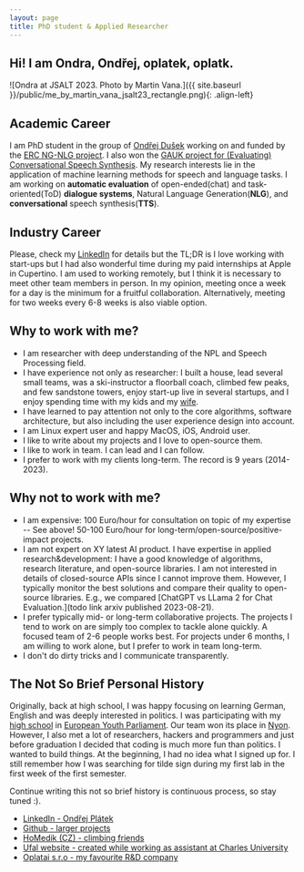 ```yaml
---
layout: page
title: PhD student & Applied Researcher
---
```


## Hi! I am Ondra, Ondřej, oplatek, oplatk.

<!-- ![Oplatek climbing on Czech Sandstone]({{ site.baseurl }}/public/oplatek-tisa.kocka1.jpg) -->
![Ondra at JSALT 2023. Photo by Martin Vana.]({{ site.baseurl }}/public/me_by_martin_vana_jsalt23_rectangle.png){: .align-left}

## Academic Career
I am PhD student in the group of [Ondřej Dušek](https://ufal.mff.cuni.cz/ondrej-dusek) working on and funded by the [ERC NG-NLG project](https://ufal.mff.cuni.cz/grants/ng-nlg). 
I also won the [GAUK project for (Evaluating) Conversational Speech Synthesis](https://ufal.mff.cuni.cz/grants/ecss).
My research interests lie in the application of machine learning methods for speech and language tasks.
I am working on <strong>automatic evaluation</strong> of open-ended(chat) and task-oriented(ToD) <strong>dialogue systems</strong>,
Natural Language Generation(<strong>NLG</strong>), and <strong>conversational</strong> speech
synthesis(<strong>TTS</strong>).

## Industry Career
Please, check my [LinkedIn](https://www.linkedin.com/in/ondrejplatek/) for details but the TL;DR is I love working with
start-ups but I had also wonderful time during my paid internships at Apple in Cupertino.
I am used to working remotely, but I think it is necessary to meet other team members in person.
In my opinion, meeting once a week for a day is the minimum for a fruitful collaboration.
Alternatively, meeting for two weeks every 6-8 weeks is also viable option.

## Why to work with me?
- I am researcher with deep understanding of the NPL and Speech Processing field.
- I have experience not only as researcher: I built a house, lead several small teams, was a ski-instructor a floorball coach, climbed few peaks, and few sandstone towers, enjoy start-up live in several startups, and I enjoy spending time with my kids and my [wife](https://www.linkedin.com/in/ad%C3%A9la-pl%C3%A1tkov%C3%A1-87390283/).
- I have learned to pay attention not only to the core algorithms, software architecture, but also including the user experience design into account.
- I am Linux expert user and happy MacOS, iOS, Android user.
- I like to write about my projects and I love to open-source them.
- I like to work in team. I can lead and I can follow.
- I prefer to work with my clients long-term. The record is 9 years (2014-2023).

## Why not to work with me?
- I am expensive: 100 Euro/hour for consultation on topic of my expertise -- See above! 50-100 Euro/hour for long-term/open-source/positive-impact projects.
- I am not expert on XY latest AI product.
  I have expertise in applied research&development: I have a good knowledge of algorithms, research literature, and open-source libraries.
  I am not interested in details of closed-source APIs since I cannot improve them.
  However, I typically monitor the best solutions and compare their quality to open-source libraries. E.g., we compared [ChatGPT vs LLama 2 for Chat Evaluation.](todo link arxiv published 2023-08-21).
- I prefer typically mid- or long-term collaborative projects.
  The projects I tend to work on are simply too complex to tackle alone quickly.
  A focused team of 2-6 people works best.
  For projects under 6 months, I am willing to work alone, but I prefer to work in team long-term.
- I don't do dirty tricks and I communicate transparently.

## The Not So Brief Personal History
Originally, back at high school, I was happy focusing on learning German, English and was deeply interested in politics.
I was participating with my [high school](https://gymvod.cz) in [European Youth Parliament](https://eyp.org/). Our team
won its place in [Nyon](https://en.wikipedia.org/wiki/Nyon).
However, I also met a lot of researchers, hackers and programmers and just before graduation I decided that coding is much more fun than politics.
I wanted to build things. 
At the beginning, I had no idea what I signed up for.
I still remember how I was searching for tilde sign during my first lab in the first week of the first semester.

Continue writing this not so brief history is continuous process, so stay tuned :).

* [LinkedIn - Ondřej Plátek](https://cz.linkedin.com/in/ondrejplatek)
* [Github - larger projects](https://github.com/oplatek/)
* [HoMedik (CZ) - climbing friends](http://www.homedik.cz)
* [Ufal website - created while working as assistant at Charles University](https://ufal.mff.cuni.cz/ondrej-platek)
* [Oplatai s.r.o - my favourite R&D company ](https://ufal.mff.cuni.cz/ondrej-platek)
